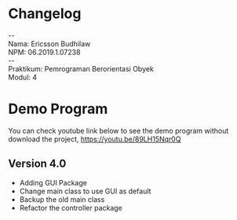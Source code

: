# Changelog
--\
Nama: Ericsson Budhilaw\
NPM: 06.2019.1.07238\
--\
Praktikum: Pemrograman Berorientasi Obyek\
Modul: 4

# Demo Program
You can check youtube link below to see the demo program without download the project,
https://youtu.be/89LH15Nqr0Q

## Version 4.0
* Adding GUI Package
* Change main class to use GUI as default
* Backup the old main class
* Refactor the controller package
